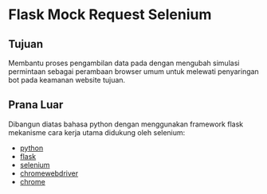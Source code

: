 # Flask Mock Request Selenium
## Tujuan

Membantu proses pengambilan data pada dengan mengubah simulasi permintaan sebagai perambaan browser umum untuk melewati penyaringan bot pada keamanan website tujuan.

## Prana Luar

Dibangun diatas bahasa python dengan menggunakan framework flask mekanisme cara kerja utama didukung oleh selenium:

* [python](http://pip.readthedocs.org/en/latest/)
* [flask](http://pip.readthedocs.org/en/latest/)
* [selenium](http://pip.readthedocs.org/en/latest/)
* [chromewebdriver](http://pip.readthedocs.org/en/latest/)
* [chrome](http://pip.readthedocs.org/en/latest/)